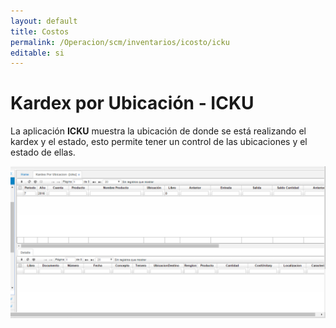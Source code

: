 ```yaml
---
layout: default
title: Costos
permalink: /Operacion/scm/inventarios/icosto/icku
editable: si
---
```


# Kardex por Ubicación - ICKU

La aplicación **ICKU** muestra la ubicación de donde se está realizando el kardex y el estado, esto permite tener un control de las ubicaciones y el estado de ellas.  

![](icku1.png)



